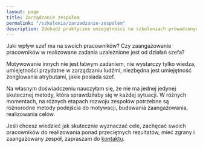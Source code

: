 ```yaml
---
layout: page
title: Zarządzanie zespołem
permalink: "/szkolenia/zarzadzanie-zespolem"
description: Zdobądź praktyczne umiejętności na szkoleniach prowadzonych przez Aleksandrę Demko. Treść szkoleń dostosowana do potrzeb i oczekiwań klientów
---
```


Jaki wpływ szef ma na swoich pracowników? Czy zaangażowanie pracowników w realizowane zadania uzależnione jest od działań szefa?

Motywowanie innych nie jest łatwym zadaniem, nie wystarczy tylko wiedza, umiejętności przydatne w zarządzaniu ludźmi, niezbędna jest umiejętność żonglowania atrybutami, jakie posiada szef. 

Na własnym doświadczeniu nauczyłam się, że nie ma jednej jedynej skutecznej metody, która sprawdziłaby się w każdej sytuacji. W różnych momentach, na różnych etapach rozwoju zespołów potrzebne są różnorodne metody podejścia do motywacji, budowania zaangażowania, realizowania celów.

Jeśli chcesz wiedzieć jak skutecznie wyznaczać cele, zachęcać swoich pracowników do realizowania ponad przeciętnych rezultatów, mieć zgrany i zaangażowany zespół, zapraszam do  [kontaktu](http://www.demcoach.com/kontakt). 

